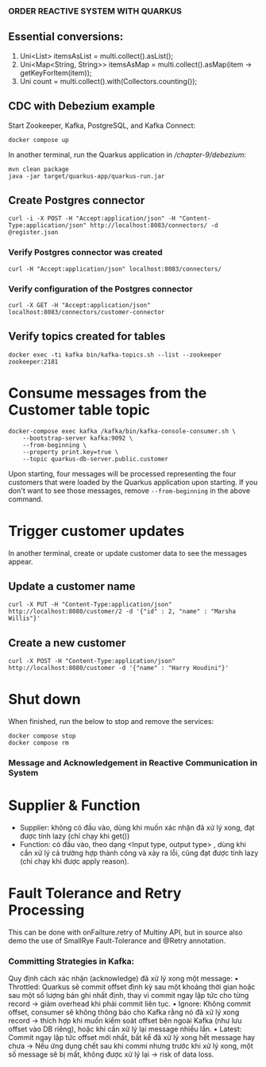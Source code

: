 ### ORDER REACTIVE SYSTEM WITH QUARKUS

## Essential conversions:
1. Uni<List<String>> itemsAsList = multi.collect().asList();
2. Uni<Map<String, String>> itemsAsMap = multi.collect().asMap(item -> getKeyForItem(item));
3. Uni<Long> count = multi.collect().with(Collectors.counting());

## CDC with Debezium example

Start Zookeeper, Kafka, PostgreSQL, and Kafka Connect:

```shell
docker compose up
```

In another terminal, run the Quarkus application in _/chapter-9/debezium_:

```shell
mvn clean package
java -jar target/quarkus-app/quarkus-run.jar
```

## Create Postgres connector

```shell
curl -i -X POST -H "Accept:application/json" -H "Content-Type:application/json" http://localhost:8083/connectors/ -d @register.json
```

### Verify Postgres connector was created

```shell
curl -H "Accept:application/json" localhost:8083/connectors/
```

### Verify configuration of the Postgres connector

```shell
curl -X GET -H "Accept:application/json" localhost:8083/connectors/customer-connector
```

## Verify topics created for tables

```shell
docker exec -ti kafka bin/kafka-topics.sh --list --zookeeper zookeeper:2181
```

# Consume messages from the Customer table topic

```shell
docker-compose exec kafka /kafka/bin/kafka-console-consumer.sh \
    --bootstrap-server kafka:9092 \
    --from-beginning \
    --property print.key=true \
    --topic quarkus-db-server.public.customer
```

Upon starting, four messages will be processed representing the four customers that were loaded
by the Quarkus application upon starting.
If you don't want to see those messages,
remove `--from-beginning` in the above command.

# Trigger customer updates

In another terminal, create or update customer data to see the messages appear.

## Update a customer name

```shell
curl -X PUT -H "Content-Type:application/json" http://localhost:8080/customer/2 -d '{"id" : 2, "name" : "Marsha Willis"}'
```

## Create a new customer

```shell
curl -X POST -H "Content-Type:application/json" http://localhost:8080/customer -d '{"name" : "Harry Houdini"}'
```

# Shut down

When finished, run the below to stop and remove the services:

```shell
docker compose stop
docker compose rm
```


### Message and Acknowledgement in Reactive Communication in System

# Supplier & Function
- Supplier: không có đầu vào, dùng khi muốn xác nhận đã xử lý xong, đạt được tính lazy (chỉ chạy khi get())
- Function: có đầu vào, theo dạng <Input type, output type> , dùng khi cần xử lý cả trường hợp thành công và xảy ra lỗi, cũng đạt được tính lazy (chỉ chạy khi được apply reason). 

# Fault Tolerance and Retry Processing
This can be done with onFailture.retry of Multiny API, but in source also demo the use of SmallRye Fault-Tolerance and @Retry annotation.

### Committing Strategies in Kafka:
Quy định cách xác nhận (acknowledge) đã xử lý xong một message:
• Throttled: Quarkus sẽ commit offset định kỳ sau một khoảng thời gian hoặc sau một số lượng bản ghi nhất định, thay vì commit ngay lập tức cho từng record -> giảm overhead khi phải commit liên tục.
• Ignore: Không commit offset, consumer sẽ không thông báo cho Kafka rằng nó đã xử lý xong record -> thích hợp khi muốn kiểm soát offset bên ngoài Kafka (như lưu offset vào DB riêng), hoặc khi cần xử lý lại message nhiều lần.
• Latest: Commit ngay lập tức offset mới nhất, bất kể đã xử lý xong hết message hay chưa -> Nếu ứng dụng chết sau khi commi nhưng trước khi xử lý xong, một số message sẽ bị mất, không được xử lý lại -> risk of data loss.